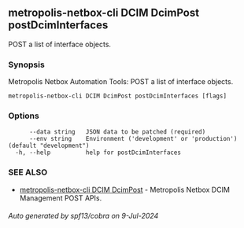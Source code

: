 ## metropolis-netbox-cli DCIM DcimPost postDcimInterfaces

POST a list of interface objects.

### Synopsis


Metropolis Netbox Automation Tools:
  POST a list of interface objects.

```
metropolis-netbox-cli DCIM DcimPost postDcimInterfaces [flags]
```

### Options

```
      --data string   JSON data to be patched (required)
      --env string    Environment ('development' or 'production') (default "development")
  -h, --help          help for postDcimInterfaces
```

### SEE ALSO

* [metropolis-netbox-cli DCIM DcimPost]()	 - Metropolis Netbox DCIM Management POST APIs.

###### Auto generated by spf13/cobra on 9-Jul-2024
